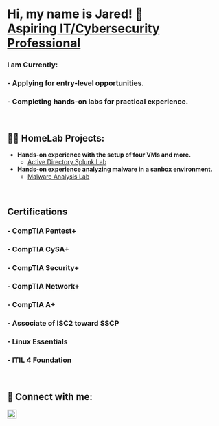 <h1>Hi, my name is Jared! 👋 <br/><a href="https://www.linkedin.com/in/jaredwalker1/">Aspiring IT/Cybersecurity Professional</a> </h1>

### I am Currently: 
### - Applying for entry-level opportunities. 
### - Completing hands-on labs for practical experience. 
</br>

<h2>👨‍💻 HomeLab Projects:</h2>

- <b>Hands-on experience with the setup of four VMs and more. </b>
  - [Active Directory Splunk Lab](https://github.com/jaredwalker1/Active-Directory-Project)
- <b>Hands-on experience analyzing malware in a sanbox environment. </b>
  - [Malware Analysis Lab](https://github.com/jaredwalker1/Malware-Analysis-Lab)


</br>

## Certifications
### - CompTIA Pentest+
### - CompTIA CySA+
### - CompTIA Security+
### - CompTIA Network+
### - CompTIA A+
### - Associate of ISC2 toward SSCP
### - Linux Essentials
### - ITIL 4 Foundation

</br>

<h2> 🤳 Connect with me: </h2> 


[<img align="left" alt="JaredWalker | LinkedIn" width="22px" src="https://i.imgur.com/juVYkbg.png" />][linkedin]


[linkedin]: https://linkedin.com/in/jaredwalker1

